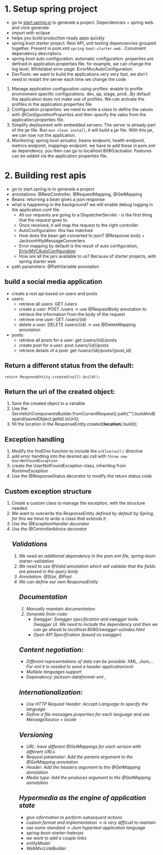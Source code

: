 # 1. Setup spring project
- go to [start.spring.io](start.spring.io) to generate a project. Dependencies = spring web. and click generate
- import with eclipse
- helps you build production ready apps quickly
- spring boot starter project: Rest API, unit testing depencencies grouped together. Present in pom.xml `spring-boot-starter-web` . Convinient dependency descriptors.
- spring boot auto configuration: automatic configuration. properties are defined in application.properties file. for example, we can change the log level. Whitelabel error page: ErrorMvcAutoConfiguration.
- DevTools: we want to build the applications very very fast, we don't need to restart the server each time we change the code
1. Manage application configuration using profiles: enable to profile environment specific configurations. dev, qa, stage, prod...By default the application does not make use of profiles. We can activate the profiles in the application.properties file
2. Configuration properties: we need to write a class to define the values with _@ConfigurationProperties_ and then specify the vales from the application.properties file.
3. Simplify deployment with embedded servers: The server is already part of the jar file. Run ` mvn clean install `, it will build a jar file. With this jar, we can now run the application.
4. Monitoring: spring boot actuator, beans endpoint, health endpoint, metrics endpoint, mappings endpoint. we have to add these in pom.xml as dependency. you then can go to localhost:8080/actuator. Features can be added via the application properties file.

# 2. Building rest apis
- go to start.spring.io to generate a project
- annotations: @RestController, @RequestMapping, @GetMapping
- Beans: returning a bean gives a json response
- what is happening in the background? we will enable debug logging in the application.conf file.
    + All our requests are going to a DispatcherServlet  - is the first thing that the request goes to.
    + Once received, it will map the request to the right controller
    + AutoConfiguration: this has matched
    + How does the bean get converted to json? @Response body + JacksonHttpMessageConverters
    + Error mapping by default is the result of auto configuration, [ErrorMVCAutoConfiguration](ErrorMVCAutoConfiguration)
    + How are all the jars available to us? Because of starter projects, with spring starter web
- path parameters: @PathVariable annotation
## build a social media application
- create a rest api based on users and posts
- users:
    + retrieve all users: GET /users
    + create a user: POST /users -> use @RequestBody annotation to retrieve the information from the body of the request
    + retrieve one user: GET /users/{id}
    + delete a user: DELETE /users/{id}  -> use @DeleteMapping annotation
- posts:
    + retrieve all posts for a user: get /users/{id}/posts
    + create post for a user: post /users/{id}/posts
    + retrieve details of a post: get /users/{id}/posts/{post_id}
## Return a different status from the default:
```
return ResponseEntity.created(null).build();
```

## Return the uri of the created object:
1. Save the created object in a variable
2. Use the ServletUriComponentsBuilder.fromCurrentRequest().path("").buildAndExpand(savedObject.getId).toUri();
3. fill the location in the ResponseEntity.created(__location__).build();


## Exception handling
1. Modify the findOne function to include the `orElse(null)` directive
2. add error handling into the desired api call with `throw new UserNotFoundException`
3. create the UserNotFoundException class, inheriting from _RuntimeException_
4. Use the @ResponseStatus decorator to modify the return status code

## Custom exception structure
1. Create a custom class to manage the exception, with the structure needed.
2. We want to overwrite the _ResponseEntity<Object>_ defined by default by Spring, for this we have to write a class that extends it.
3. Use the @ExceptionHandler decorator
4. Use the @ControllerAdvice decorator

## Validations
1. We need an additional dependency in the pom.xml file, _spring-boot-starter-validation_
2. We need to use @Valid annotation which will validate that the fields are passed in the query body
3. Annotation: @Size, @Past
4. We can define our own ResponseEntity<Object>

## Documentation
1. Manually maintain documentation
2. Generate from code:
    - Swagger: Swagger specification and swagger tools. Swagger UI. We need to include the dependency and then we can go ahead to localhost:8080/swagger-ui/index.html
    - Open API Specification (based os swagger)

## Content negotiation:
- Different representations of data can be possible: XML, Json,... For xml it is needed to send a header application/xml
- Multiple languages support
- Dependency: jackson-dataformat-xml
,
## Internationalization:
- Use HTTP Request Header: Accept-Language to specify the language
- Define a file _messages.properties_ for each language and use MessageSource + locale

## Versioning
- URL: have different @GetMappings for each version with different URLs
- Request parameter: Add the _params_ argument to the @GetMapping annotation
- Header: Add the _headers_ argument to the @GetMapping annotation
- Media type: Add the _produces_ argument to the @GetMapping annotation

## Hypermedia as the engine of application state
- give information to perform subsequent actions
- custom format and implementation -> is very difficult to mantain
- use some standard -> Json hypertext application language
- _spring-boot-starter-hateoas_
- we want to add a couple links
- entityModel
- WebMvcLinkBuilder
